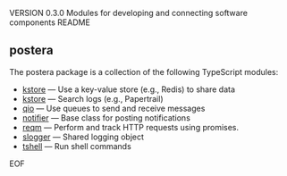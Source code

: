 VERSION 0.3.0
Modules for developing and connecting software components
README
## postera

The postera package is a collection of the following TypeScript modules:

<ul>
<li><a href="doc/kstore.md">kstore</a> &mdash;
Use a key-value store (e.g., Redis) to share data</li>
<li><a href="doc/logsearch.md">kstore</a> &mdash;
Search logs (e.g., Papertrail)</li>
<li><a href="doc/qio.md">qio</a> &mdash;
Use queues to send and receive messages</li>
<li><a href="doc/notifier.md">notifier</a> &mdash;
Base class for posting notifications</li>
<li><a href="doc/reqm.md">reqm</a> &mdash;
Perform and track HTTP requests using promises.</li>
<li><a href="doc/slogger.md">slogger</a> &mdash;
Shared logging object</li>
<li><a href="doc/tshell.md">tshell</a> &mdash;
Run shell commands</li>
</ul>
EOF
